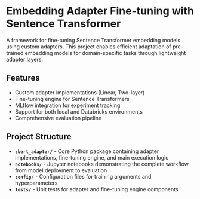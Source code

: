 # Embedding Adapter Fine-tuning with Sentence Transformer

A framework for fine-tuning Sentence Transformer embedding models using custom adapters. This project enables efficient adaptation of pre-trained embedding models for domain-specific tasks through lightweight adapter layers.

## Features

- Custom adapter implementations (Linear, Two-layer)
- Fine-tuning engine for Sentence Transformers
- MLflow integration for experiment tracking
- Support for both local and Databricks environments
- Comprehensive evaluation pipeline

## Project Structure

- **`sbert_adapter/`** - Core Python package containing adapter implementations, fine-tuning engine, and main execution logic
- **`notebooks/`** - Jupyter notebooks demonstrating the complete workflow from model deployment to evaluation
- **`config/`** - Configuration files for training arguments and hyperparameters
- **`tests/`** - Unit tests for adapter and fine-tuning engine components
